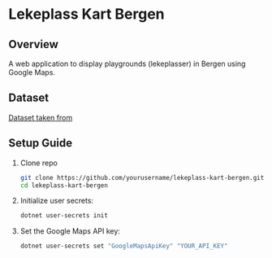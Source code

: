 # Lekeplass Kart Bergen

## Overview

A web application to display playgrounds (lekeplasser) in Bergen using Google Maps.

## Dataset

[Dataset taken from](https://github.com/datahotellet/dataset-archive/blob/main/datasets/bergen/lekeplasser/dataset.csv)

## Setup Guide

1. Clone repo

   ```bash
   git clone https://github.com/yourusername/lekeplass-kart-bergen.git
   cd lekeplass-kart-bergen

   ```

2. Initialize user secrets:

   ```bash
   dotnet user-secrets init
   ```

3. Set the Google Maps API key:

   ```bash
   dotnet user-secrets set "GoogleMapsApiKey" "YOUR_API_KEY"
   ```
